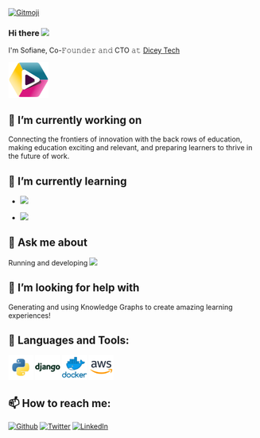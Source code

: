 <a href="https://gitmoji.dev">
  <img src="https://img.shields.io/badge/gitmoji-%20😜%20😍-FFDD67.svg?style=flat-square" alt="Gitmoji">
</a>

### Hi there <img src="https://raw.githubusercontent.com/iampavangandhi/iampavangandhi/master/gifs/Hi.gif" width="30px">

I'm Sofiane, Co-𝙵𝚘𝚞𝚗𝚍𝚎𝚛 𝚊𝚗𝚍 CTO 𝚊𝚝 [Dicey Tech](http://diceytech.co.uk/)

![Dicey tech logo](/images/DiceyIconSmall.png)

## 🔭 I’m currently working on

Connecting the frontiers of innovation with the back rows of education, making education exciting and relevant, and preparing learners to thrive in the future of work.

## 🌱 I’m currently learning

<ul>
  <li>
    <p><a href="https://www.pulumi.com/" target="_blank"><img height="25" src="https://www.pulumi.com/images/logo/logo-inv.svg"></a></p>
  </li>
  <li>
    <p><a href="https://docs.tutor.overhang.io/index.html" target="_blank"><img height="20" src="https://docs.tutor.overhang.io/_static/tutor-logo.png"></a></p>
  </li>
</ul>

## 💬 Ask me about

<p> Running and developing <a href="https://open.edx.org/" target="_blank"><img height="20" src="https://open.edx.org/wp-content/themes/openedx/src/assets/images/Open-edX-horz-WHITE.svg"></a></p>

## 🤔 I’m looking for help with

Generating and using Knowledge Graphs to create amazing learning experiences!

## 🔨 Languages and Tools:

<p>
  <img height="50" src="https://raw.githubusercontent.com/github/explore/80688e429a7d4ef2fca1e82350fe8e3517d3494d/topics/python/python.png">
  <img height="50" src="https://raw.githubusercontent.com/github/explore/80688e429a7d4ef2fca1e82350fe8e3517d3494d/topics/django/django.png">
  <img height="50" src="https://raw.githubusercontent.com/github/explore/80688e429a7d4ef2fca1e82350fe8e3517d3494d/topics/docker/docker.png">
  <img height="50" src="https://raw.githubusercontent.com/github/explore/fbceb94436312b6dacde68d122a5b9c7d11f9524/topics/aws/aws.png">
</p>

## 📫 How to reach me:

<p>
  <a href="https://github.com/BbrSofiane" target="_blank"><img alt="Github" src="https://img.shields.io/badge/GitHub-%2312100E.svg?&style=for-the-badge&logo=Github&logoColor=white" /></a> 
  <a href="https://twitter.com/SofianeBbr" target="_blank"><img alt="Twitter" src="https://img.shields.io/badge/twitter-%231DA1F2.svg?&style=for-the-badge&logo=twitter&logoColor=white" /></a> <a href="https://www.linkedin.com/in/sofiane-bebert/" target="_blank"><img alt="LinkedIn" src="https://img.shields.io/badge/linkedin-%230077B5.svg?&style=for-the-badge&logo=linkedin&logoColor=white" />
</p>

<!--
**BbrSofiane/BbrSofiane** is a ✨ _special_ ✨ repository because its `README.md` (this file) appears on your GitHub profile.

Here are some ideas to get you started:

- 🔭 I’m currently working on ...
- 🌱 I’m currently learning ...
- 👯 I’m looking to collaborate on ...
- 🤔 I’m looking for help with ...
- 💬 Ask me about ...
- 📫 How to reach me: ...
- 😄 Pronouns: ...
- ⚡ Fun fact: ...
-->

